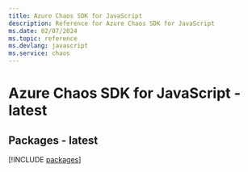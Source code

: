 ```yaml
---
title: Azure Chaos SDK for JavaScript
description: Reference for Azure Chaos SDK for JavaScript
ms.date: 02/07/2024
ms.topic: reference
ms.devlang: javascript
ms.service: chaos
---
```

# Azure Chaos SDK for JavaScript - latest
## Packages - latest
[!INCLUDE [packages](chaos-index.md)]